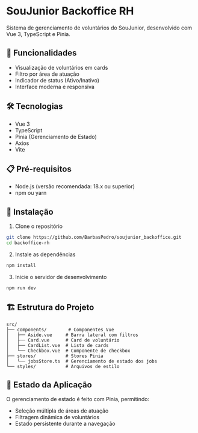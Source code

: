 # SouJunior Backoffice RH

Sistema de gerenciamento de voluntários do SouJunior, desenvolvido com Vue 3, TypeScript e Pinia.

## 🚀 Funcionalidades

- Visualização de voluntários em cards
- Filtro por área de atuação
- Indicador de status (Ativo/Inativo)
- Interface moderna e responsiva

## 🛠️ Tecnologias

- Vue 3
- TypeScript
- Pinia (Gerenciamento de Estado)
- Axios
- Vite

## 📋 Pré-requisitos

- Node.js (versão recomendada: 18.x ou superior)
- npm ou yarn

## 🔧 Instalação

1. Clone o repositório
```bash
git clone https://github.com/BarbasPedro/soujunior_backoffice.git
cd backoffice-rh
```

2. Instale as dependências
```bash
npm install
```

3. Inicie o servidor de desenvolvimento
```bash
npm run dev
```

## 🏗️ Estrutura do Projeto

```
src/
├── components/        # Componentes Vue
│   ├── Aside.vue     # Barra lateral com filtros
│   ├── Card.vue      # Card de voluntário
│   ├── CardList.vue  # Lista de cards
│   └── Checkbox.vue  # Componente de checkbox
├── stores/           # Stores Pinia
│   └── jobsStore.ts  # Gerenciamento de estado dos jobs
└── styles/           # Arquivos de estilo
```

## 🔄 Estado da Aplicação

O gerenciamento de estado é feito com Pinia, permitindo:
- Seleção múltipla de áreas de atuação
- Filtragem dinâmica de voluntários
- Estado persistente durante a navegação
